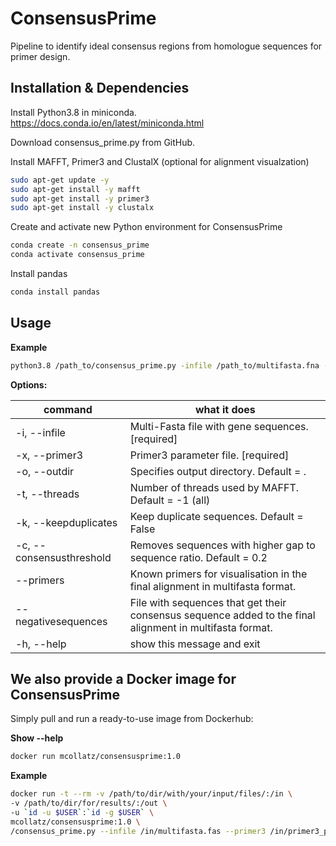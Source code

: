 # ConsensusPrime
Pipeline to identify ideal consensus regions from homologue sequences for primer design.

## Installation & Dependencies
Install Python3.8 in miniconda. https://docs.conda.io/en/latest/miniconda.html

Download consensus_prime.py from GitHub.

Install MAFFT, Primer3 and ClustalX (optional for alignment visualzation)
```bash
sudo apt-get update -y
sudo apt-get install -y mafft
sudo apt-get install -y primer3
sudo apt-get install -y clustalx
```

Create and activate new Python environment for ConsensusPrime
```bash
conda create -n consensus_prime
conda activate consensus_prime
```
Install pandas
```bash
conda install pandas
```



## Usage
**Example**

```bash
python3.8 /path_to/consensus_prime.py -infile /path_to/multifasta.fna --primer3 /path_to/primer3_parameters.txt
```

**Options:**

command | what it does
  ------------- | -------------
-i, --infile              |Multi-Fasta file with gene sequences.  [required]
-x, --primer3             |Primer3 parameter file. [required]
-o, --outdir              |Specifies output directory. Default = .
-t, --threads             |Number of threads used by MAFFT. Default = -1 (all)
-k, --keepduplicates      |Keep duplicate sequences. Default = False
-c, --consensusthreshold  |Removes sequences with higher gap to sequence ratio. Default = 0.2
--primers                 |Known primers for visualisation in the final alignment in multifasta format.
--negativesequences       |File with sequences that get their consensus sequence added to the final alignment in multifasta format.
-h, --help                |show this message and exit



## We also provide a Docker image for ConsensusPrime
Simply pull and run a ready-to-use image from Dockerhub:

**Show --help**
```bash
docker run mcollatz/consensusprime:1.0
```

**Example**
```bash
docker run -t --rm -v /path/to/dir/with/your/input/files/:/in \
-v /path/to/dir/for/results/:/out \
-u `id -u $USER`:`id -g $USER` \
mcollatz/consensusprime:1.0 \
/consensus_prime.py --infile /in/multifasta.fas --primer3 /in/primer3_parameters.txt --outdir /out
```
